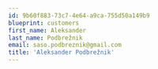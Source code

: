 ```yaml
---
id: 9b60f883-73c7-4e64-a9ca-755d50a149b9
blueprint: customers
first_name: Aleksander
last_name: Podbrežnik
email: saso.podbreznik@gmail.com
title: 'Aleksander Podbrežnik'
---
```

